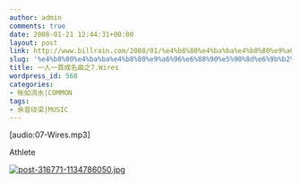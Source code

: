```yaml
---
author: admin
comments: true
date: 2008-01-21 12:44:31+00:00
layout: post
link: http://www.billrain.com/2008/01/%e4%b8%80%e4%ba%ba%e4%b8%80%e9%a6%96%e6%88%90%e5%90%8d%e6%9b%b2%e4%b9%8b7wires/
slug: '%e4%b8%80%e4%ba%ba%e4%b8%80%e9%a6%96%e6%88%90%e5%90%8d%e6%9b%b2%e4%b9%8b7wires'
title: 一人一首成名曲之7.Wires
wordpress_id: 568
categories:
- 帐如流水|COMMON
tags:
- 余音绕梁|MUSIC
---
```


[audio:07-Wires.mp3]

Athlete<Wires>

[![post-316771-1134786050.jpg](http://www.billrain.com/wp-content/uploads/2008/01/post-316771-1134786050.jpg)](http://www.billrain.com/wp-content/uploads/2008/01/post-316771-1134786050.jpg)
